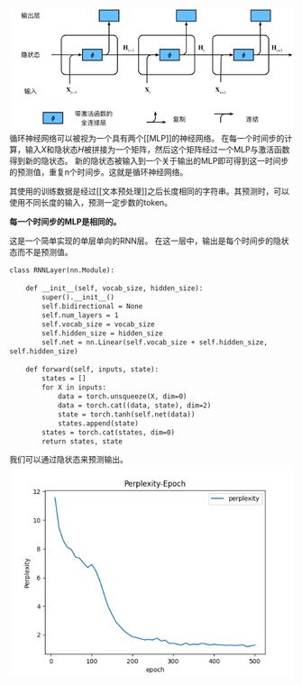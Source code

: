 ![[Pasted image 20230626162027.png]](../images/20230626162027.png)
循环神经网络可以被视为一个具有两个[[MLP]]的神经网络。
在每一个时间步的计算，输入$X$和隐状态$H$被拼接为一个矩阵，然后这个矩阵经过一个MLP与激活函数得到新的隐状态。
新的隐状态被输入到一个关于输出的MLP即可得到这一时间步的预测值，重复n个时间步。这就是循环神经网络。

其使用的训练数据是经过[[文本预处理]]之后长度相同的字符串。其预测时，可以使用不同长度的输入，预测一定步数的token。

**每一个时间步的MLP是相同的。**

这是一个简单实现的单层单向的RNN层。
在这一层中，输出是每个时间步的隐状态而不是预测值。
```
class RNNLayer(nn.Module):  
  
    def __init__(self, vocab_size, hidden_size):  
        super().__init__()  
        self.bidirectional = None  
        self.num_layers = 1  
        self.vocab_size = vocab_size  
        self.hidden_size = hidden_size  
        self.net = nn.Linear(self.vocab_size + self.hidden_size, self.hidden_size)  
  
    def forward(self, inputs, state):  
        states = []  
        for X in inputs:  
            data = torch.unsqueeze(X, dim=0)  
            data = torch.cat((data, state), dim=2)  
            state = torch.tanh(self.net(data))  
            states.append(state)  
        states = torch.cat(states, dim=0)  
        return states, state
```

我们可以通过隐状态来预测输出。
![[Pasted image 20230626172504.png]](../images/20230626172504.png)